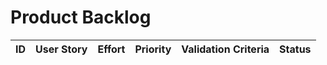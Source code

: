 # Product Backlog

| ID | User Story | Effort | Priority | Validation Criteria | Status |
|----|------------|--------|----------|---------------------|--------|
